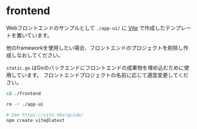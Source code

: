 # frontend

Webフロントエンドのサンプルとして `./app-ui/` に [Vite](https://vite.dev) で作成したテンプレートを置いています。

他のframeworkを使用したい場合、フロントエンドのプロジェクトを削除し作成しなおしてください。

`static.go` はGoのバックエンドにフロントエンドの成果物を埋め込むために使用しています。
フロントエンドプロジェクトの名前に応じて適宜変更してください。

```sh
cd ./frontend

rm -r ./app-ui

# See https://vite.dev/guide/
npm create vite@latest
```

